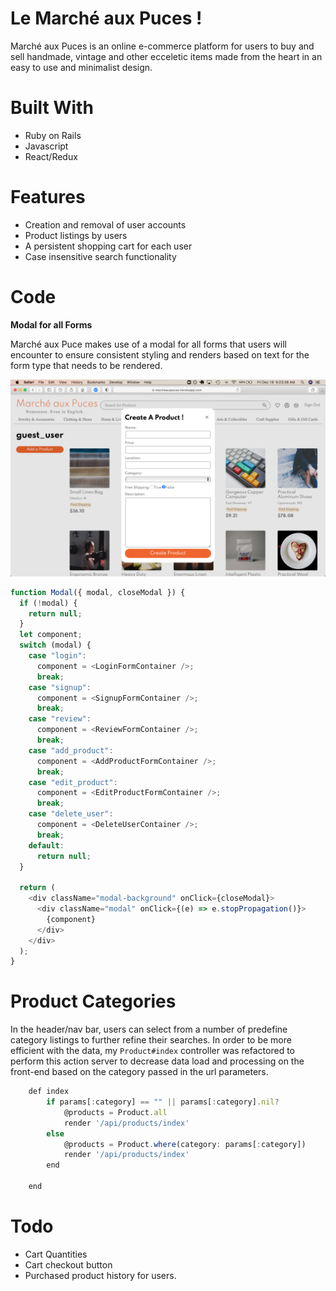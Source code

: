 # Le Marché aux Puces !

Marché aux Puces is an online e-commerce platform for users to buy and sell handmade, vintage and other ecceletic items made from the heart in an easy to use and minimalist design.

# Built With
* Ruby on Rails
* Javascript
* React/Redux

# Features
* Creation and removal of user accounts
* Product listings by users
* A persistent shopping cart for each user
* Case insensitive search functionality



# Code

**Modal for all Forms**

Marché aux Puce makes use of a modal for all forms that users will encounter to ensure consistent styling and renders based on text for the form type that needs to be rendered.

![Modal](./public/Modal.png?raw=true)

```javascript
function Modal({ modal, closeModal }) {
  if (!modal) {
    return null;
  }
  let component;
  switch (modal) {
    case "login":
      component = <LoginFormContainer />;
      break;
    case "signup":
      component = <SignupFormContainer />;
      break;
    case "review":
      component = <ReviewFormContainer />;
      break;
    case "add_product":
      component = <AddProductFormContainer />;
      break;
    case "edit_product":
      component = <EditProductFormContainer />;
      break;
    case "delete_user":
      component = <DeleteUserContainer />;
      break;
    default:
      return null;
  }

  return (
    <div className="modal-background" onClick={closeModal}>
      <div className="modal" onClick={(e) => e.stopPropagation()}>
        {component}
      </div>
    </div>
  );
} 
```

# Product Categories

In the header/nav bar, users can select from a number of predefine category listings to further refine their searches. In order to be more efficient with the data, my `Product#index` controller was refactored to perform this action server to decrease data load and processing on the front-end based on the category passed in the url parameters.

```javascript
    def index
        if params[:category] == "" || params[:category].nil?
            @products = Product.all
            render '/api/products/index'
        else
            @products = Product.where(category: params[:category])
            render '/api/products/index'
        end
        
    end

```

# Todo
* Cart Quantities
* Cart checkout button
* Purchased product history for users.
